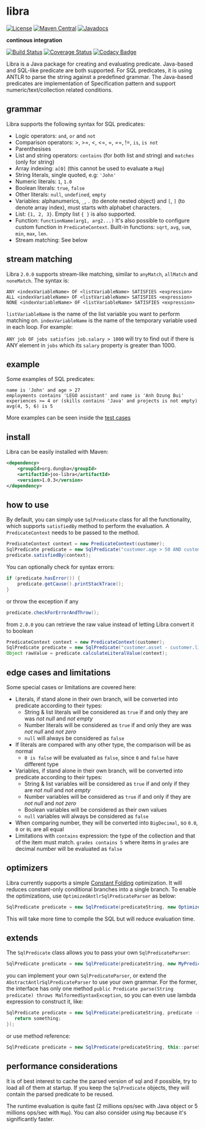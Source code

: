 # libra
[![License](https://img.shields.io/github/license/dungba88/libra.svg?maxAge=2592000)](LICENSE)
[![Maven Central](https://img.shields.io/maven-central/v/org.dungba/joo-libra.svg?maxAge=604800)](http://mvnrepository.com/artifact/org.dungba/joo-libra)
[![Javadocs](http://javadoc.io/badge/org.dungba/joo-libra.svg)](http://javadoc.io/doc/org.dungba/joo-libra)

**continous integration**

[![Build Status](https://travis-ci.org/dungba88/libra.svg?branch=master)](https://travis-ci.org/dungba88/libra)
[![Coverage Status](https://coveralls.io/repos/github/dungba88/libra/badge.svg?branch=master&maxAge=86400)](https://coveralls.io/github/dungba88/libra?branch=master)
[![Codacy Badge](https://api.codacy.com/project/badge/Grade/b5162a68d84944299bd36ebdfd56987b)](https://www.codacy.com/app/dungba88/libra?utm_source=github.com&amp;utm_medium=referral&amp;utm_content=dungba88/libra&amp;utm_campaign=Badge_Grade)

Libra is a Java package for creating and evaluating predicate. Java-based and SQL-like predicate are both supported. For SQL predicates, it is using ANTLR to parse the string against a predefined grammar. The Java-based predicates are implementation of Specification pattern and support numeric/text/collection related conditions.

## grammar

Libra supports the following syntax for SQL predicates:

- Logic operators: `and`, `or` and `not`
- Comparison operators: >, >=, <, <=, =, ==, !=, `is`, `is not`
- Parenthesises
- List and string operators: `contains` (for both list and string) and `matches` (only for string)
- Array indexing: `a[0]` (this cannot be used to evaluate a `Map`)
- String literals, single quoted, e.g: `'John'`
- Numeric literals: `1`, `1.0`
- Boolean literals: `true`, `false`
- Other literals: `null`, `undefined`, `empty`
- Variables: alphanumerics, `_`, `.` (to denote nested object) and `[`, `]` (to denote array index), must starts with alphabet characters.
- List: `{1, 2, 3}`. Empty list `{ }` is also supported. 
- Function: `functionName(arg1, arg2...)` It's also possible to configure custom function in `PredicateContext`. Built-in functions: `sqrt`, `avg`, `sum`, `min`, `max`, `len`.
- Stream matching: See below

## stream matching

Libra `2.0.0` supports stream-like matching, similar to `anyMatch`, `allMatch` and `noneMatch`. The syntax is:

```
ANY <indexVariableName> OF <listVariableName> SATISFIES <expression>
ALL <indexVariableName> OF <listVariableName> SATISFIES <expression>
NONE <indexVariableName> OF <listVariableName> SATISFIES <expression>
```

`listVariableName` is the name of the list variable you want to perform matching on. `indexVariableName` is the name of the temporary variable used in each loop. For example:

`ANY job OF jobs satisfies job.salary > 1000` will try to find out if there is ANY element in `jobs` which its `salary` property is greater than 1000.

## example

Some examples of SQL predicates:

```
name is 'John' and age > 27
employments contains 'LEGO assistant' and name is 'Anh Dzung Bui'
experiences >= 4 or (skills contains 'Java' and projects is not empty)
avg(4, 5, 6) is 5
```

More examples can be seen inside the [test cases](https://github.com/dungba88/libra/tree/master/src/test/java/org/joo/libra/test)

## install

Libra can be easily installed with Maven:

```xml
<dependency>
    <groupId>org.dungba</groupId>
    <artifactId>joo-libra</artifactId>
    <version>1.0.3</version>
</dependency>
```

## how to use

By default, you can simply use `SqlPredicate` class for all the functionality, which supports `satisfiedBy` method to perform the evaluation. A `PredicateContext` needs to be passed to the method.

```java
PredicateContext context = new PredicateContext(customer);
SqlPredicate predicate = new SqlPredicate("customer.age > 50 AND customer.isResidence is true");
predicate.satisfiedBy(context);
```

You can optionally check for syntax errors:
```java
if (predicate.hasError()) {
    predicate.getCause().printStackTrace();
}
```

or throw the exception if any
```java
predicate.checkForErrorAndThrow();
```

from `2.0.0` you can retrieve the raw value instead of letting Libra convert it to boolean
```java
PredicateContext context = new PredicateContext(customer);
SqlPredicate predicate = new SqlPredicate("customer.asset - customer.liability");
Object rawValue = predicate.calculateLiteralValue(context);
```

## edge cases and limitations

Some special cases or limitations are covered here:
- Literals, if stand alone in their own branch, will be converted into predicate according to their types:
  + String & list literals will be considered as `true` if and only they are was *not null* and *not empty*
  + Number literals will be considered as `true` if and only they are was *not null* and *not zero*
  + `null` will always be considered as `false`
- If literals are compared with any other type, the comparison will be as normal
  + `0 is false` will be evaluated as `false`, since `0` and `false` have different type
- Variables, if stand alone in their own branch, will be converted into predicate according to their types:
  + String & list variables will be considered as `true` if and only if they are *not null* and *not empty*
  + Number variables will be considered as `true` if and only if they are *not null* and *not zero*
  + Boolean variables will be considered as their own values
  + `null` variables will always be considered as `false`
- When comparing number, they will be converted into `BigDecimal`, so `0.0`, `0` or `0L` are all equal
- Limitations with `contains` expression: the type of the collection and that of the item must match. `grades contains 5` where items in `grades` are decimal number will be evaluated as `false`

## optimizers

Libra currently supports a simple [Constant Folding](https://en.wikipedia.org/wiki/Constant_folding) optimization. It will reduces constant-only conditional branches into a single branch. To enable the optimizations, use `OptimizedAntlrSqlPredicateParser` as below:

```java
SqlPredicate predicate = new SqlPredicate(predicateString, new OptimizedAntlrSqlPredicateParser());
```

This will take more time to compile the SQL but will reduce evaluation time.

## extends

The `SqlPredicate` class allows you to pass your own `SqlPredicateParser`:

```java
SqlPredicate predicate = new SqlPredicate(predicateString, new MyPredicateParser());
```

you can implement your own `SqlPredicateParser`, or extend the `AbstractAntlrSqlPredicateParser` to use your own grammar. For the former, the interface has only one method `public Predicate parse(String predicate) throws MalformedSyntaxException`, so you can even use lambda expression to construct it, like:

```java
SqlPredicate predicate = new SqlPredicate(predicateString, predicate -> {
   return something; 
});
```

or use method reference:

```java
SqlPredicate predicate = new SqlPredicate(predicateString, this::parseSql);
```

## performance considerations

It is of best interest to cache the parsed version of sql and if possible, try to load all of them at startup. If you keep the `SqlPredicate` objects, they will contain the parsed predicate to be reused.

The runtime evaluation is quite fast (2 millions ops/sec with Java object or 5 millions ops/sec with `Map`). You can also consider using `Map` because it's significantly faster.
